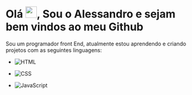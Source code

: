 ## <h1 align="left"> Olá <img src="https://raw.githubusercontent.com/kaueMarques/kaueMarques/master/hi.gif" height="30px">, Sou o Alessandro e sejam bem vindos ao meu Github</h1>
Sou um programador front End, atualmente estou aprendendo e criando projetos com as seguintes linguagens:
<br>
- ![HTML](https://img.shields.io/badge/-HTML-05122A?style=flat&logo=HTML5)&nbsp;

- ![CSS](https://img.shields.io/badge/-CSS-05122A?style=flat&logo=CSS3&logoColor=1572B6)&nbsp;  

- ![JavaScript](https://img.shields.io/badge/-JavaScript-05122A?style=flat&logo=javascript)&nbsp;

  
  





